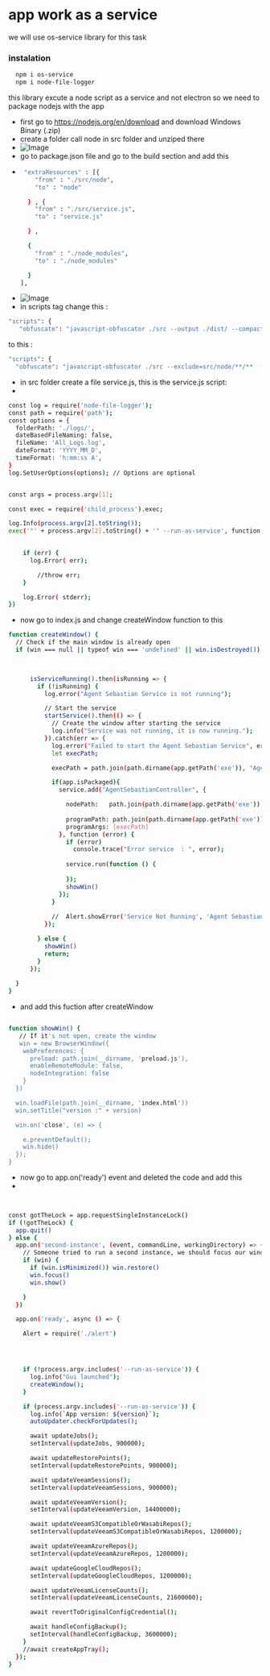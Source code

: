 
# app work as a service

we will use os-service library for this task 
### instalation 
```sh
  npm i os-service
  npm i node-file-logger
```

this library excute a node script as a service and not electron so we need to package nodejs with the app

- first go to https://nodejs.org/en/download and download Windows Binary (.zip)
- create a folder call node in src folder  and unziped there
- ![Image](.\images\node-src.PNG "a title")
- go to package.json file and go to the build section and add this 
- ```sh
   "extraResources" : [{
      "from" : "./src/node",
      "to" : "node"

    } , {
      "from" : "./src/service.js",
      "to" : "service.js"

    } , 
  
    {
      "from" : "./node_modules",
      "to" : "./node_modules"

    }
  ],
-  ![Image](./images/extra-resources.PNG "a title") 
-  in scripts tag change this :
 ```sh
 "scripts": {
    "obfuscate": "javascript-obfuscator ./src --output ./dist/ --compact true --self-defending true",
  ```
 to this : 
  ```sh
 "scripts": {
    "obfuscate": "javascript-obfuscator ./src --exclude=src/node/**/**  --output ./dist/ --compact true --self-defending true",
  ```

-  in src folder create a file service.js, this is the service.js script:
-  

```sh
const log = require('node-file-logger');
const path = require('path');
const options = {
  folderPath: './logs/',
  dateBasedFileNaming: false,
  fileName: 'All_Logs.log', 
  dateFormat: 'YYYY_MM_D',
  timeFormat: 'h:mm:ss A',
}
log.SetUserOptions(options); // Options are optional


const args = process.argv[1];

const exec = require('child_process').exec;

log.Info(process.argv[2].toString());
exec('"' + process.argv[2].toString() + '" --run-as-service', function (err, stdout, stderr) {
  

    if (err) {
      log.Error( err);

        //throw err;
    }

    log.Error( stderr);
}) 
```
- now go to index.js and change createWindow function to this
```sh
function createWindow() {
  // Check if the main window is already open
  if (win === null || typeof win === 'undefined' || win.isDestroyed()) {


 
      isServiceRunning().then(isRunning => {
        if (!isRunning) {
          log.error("Agent Sebastian Service is not running");

          // Start the service
          startService().then(() => {
            // Create the window after starting the service
            log.info("Service was not running, it is now running.");
          }).catch(err => {
            log.error("Failed to start the Agent Sebastian Service", err);
            let execPath;

            execPath = path.join(path.dirname(app.getPath('exe')), "Agent Sebastian.exe");

            if(app.isPackaged){
              service.add("AgentSebastianController", {

                nodePath:   path.join(path.dirname(app.getPath('exe')), "resources" , "node", "node.exe") ,
  
                programPath: path.join(path.dirname(app.getPath('exe')), "resources" , "service.js") ,
                programArgs: [execPath]
              }, function (error) {
                if (error)
                  console.trace("Error service  : ", error);
  
                service.run(function () {
                 
                });
                showWin()
              });
            }
          
            //  Alert.showError('Service Not Running', 'Agent Sebastian Service could not start.');
          });

        } else {
          showWin()
          return;
        }
      });
   
  }
}

```
- and add this fuction after createWindow 
```sh

function showWin() {
   // If it's not open, create the window
   win = new BrowserWindow({
    webPreferences: {
      preload: path.join(__dirname, 'preload.js'),
      enableRemoteModule: false,
      nodeIntegration: false
    }
  })

  win.loadFile(path.join(__dirname, 'index.html'))
  win.setTitle("version :" + version)

  win.on('close', (e) => {

    e.preventDefault();
    win.hide()
  });
}
```
- now go to app.on('ready') event and deleted the code and add   this 
- 
```sh
 

const gotTheLock = app.requestSingleInstanceLock()
if (!gotTheLock) {
  app.quit()
} else {
  app.on('second-instance', (event, commandLine, workingDirectory) => {
    // Someone tried to run a second instance, we should focus our window.
    if (win) {
      if (win.isMinimized()) win.restore()
      win.focus()
      win.show()

    }
  })

  app.on('ready', async () => {

    Alert = require('./alert')




    if (!process.argv.includes('--run-as-service')) {
      log.info("Gui launched");
      createWindow();
    }

    if (process.argv.includes('--run-as-service')) {
      log.info(`App version: ${version}`);
      autoUpdater.checkForUpdates();

      await updateJobs();
      setInterval(updateJobs, 900000);

      await updateRestorePoints();
      setInterval(updateRestorePoints, 900000);

      await updateVeeamSessions();
      setInterval(updateVeeamSessions, 900000);

      await updateVeeamVersion();
      setInterval(updateVeeamVersion, 14400000);

      await updateVeeamS3CompatibleOrWasabiRepos();
      setInterval(updateVeeamS3CompatibleOrWasabiRepos, 1200000);

      await updateVeeamAzureRepos();
      setInterval(updateVeeamAzureRepos, 1200000);

      await updateGoogleCloudRepos();
      setInterval(updateGoogleCloudRepos, 1200000);

      await updateVeeamLicenseCounts();
      setInterval(updateVeeamLicenseCounts, 21600000);

      await revertToOriginalConfigCredential();

      await handleConfigBackup();
      setInterval(handleConfigBackup, 3600000);
    }
    //await createAppTray();
  });
}

```




